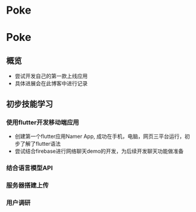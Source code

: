 # Poke


# Poke

## 概览

* 尝试开发自己的第一款上线应用
* 具体进展会在此博客中进行记录

## 初步技能学习

### 使用flutter开发移动端应用
* 创建第一个flutter应用Namer App, 成功在手机，电脑，网页三平台运行，初步了解了flutter语法
* 尝试结合firebase进行网络聊天demo的开发，为后续开发聊天功能做准备
### 结合语言模型API
### 服务器搭建上传
### 用户调研

